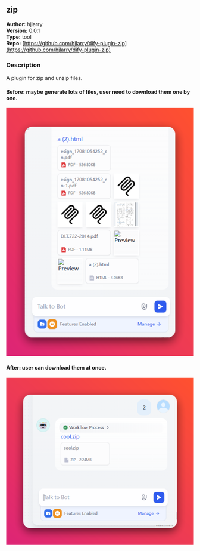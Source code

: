 ## zip

**Author:** hjlarry  
**Version:** 0.0.1  
**Type:** tool  
**Repo:** [https://github.com/hjlarry/dify-plugin-zip](https://github.com/hjlarry/dify-plugin-zip)  

### Description

A plugin for zip and unzip files.


#### Before: maybe generate lots of files, user need to download them one by one.
![1.png](./_assets/1.png)


#### After: user can download them at once.
![2.png](./_assets/2.png)